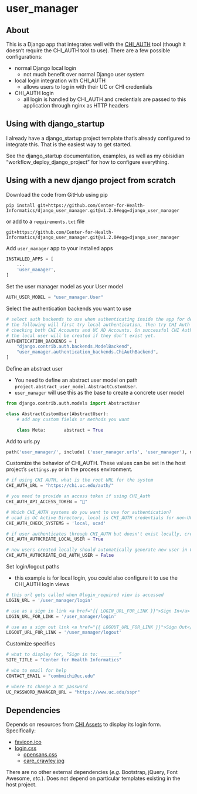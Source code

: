 # user_manager

## About

This is a Django app that integrates well with the [CHI_AUTH](https://github.com/Center-for-Health-Informatics/chi_auth) tool (though it doesn’t require the CHI_AUTH tool to use). There are a few possible configurations:

- normal Django local login
    - not much benefit over normal Django user system
- local login integration with CHI_AUTH
    - allows users to log in with their UC or CHI credentials
- CHI_AUTH login
    - all login is handled by CHI_AUTH and credentials are passed to this application through nginx as HTTP headers

## Using with django_startup

I already have a django_startup project template that’s already configured to integrate this. That is the easiest way to get started.

See the django_startup documentation, examples, as well as my obisidian “workflow_deploy_django_project” for how to configure everything.

## Using with a new django project from scratch

Download the code from GitHub using pip

```shell
pip install git+https://github.com/Center-for-Health-Informatics/django_user_manager.git@v1.2.0#egg=django_user_manager
```

or add to a `requirements.txt` file
```
git+https://github.com/Center-for-Health-Informatics/django_user_manager.git@v1.2.0#egg=django_user_manager
```

Add `user_manager` app to your installed apps

```python
INSTALLED_APPS = [
    ...
    'user_manager',
]
```

Set the user manager model as your User model
```python
AUTH_USER_MODEL = "user_manager.User"
```

Select the authentication backends you want to use
```python
# select auth backends to use when authenticating inside the app for development
# the following will first try local authentication, then try CHI Auth authentication
# checking both CHI Accounts and UC AD Accounts. On successful CHI Auth authentication,
# the local user will be created if they don’t exist yet.
AUTHENTICATION_BACKENDS = [
    "django.contrib.auth.backends.ModelBackend",
    "user_manager.authentication_backends.ChiAuthBackend",
]
```

Define an abstract user
- You need to define an abstract user model on path `project.abstract_user_model.AbstractCustomUser`.
- `user_manager` will use this as the base to create a concrete user model

```python
from django.contrib.auth.models import AbstractUser

class AbstractCustomUser(AbstractUser):
    # add any custom fields or methods you want

    class Meta:       abstract = True
```

Add to urls.py
```python
path('user_manager/', include( ('user_manager.urls', 'user_manager'), namespace='user_manager') ),
```

Customize the behavior of CHI_AUTH. These values can be set in the host project’s `settings.py` or in the process environment.
```python
# if using CHI AUTH, what is the root URL for the system
CHI_AUTH_URL = "https://chi.uc.edu/auth/"

# you need to provide an access token if using CHI_Auth
CHI_AUTH_API_ACCESS_TOKEN = "🤫"

# Which CHI_AUTH systems do you want to use for authentication?
# ucad is UC Active Directory, local is CHI_AUTH credentials for non-UC users
CHI_AUTH_CHECK_SYSTEMS = 'local, ucad'

# if user authenticates through CHI_AUTH but doesn't exist locally, create new user?
CHI_AUTH_AUTOCREATE_LOCAL_USER = True

# new users created locally should automatically generate new user in CHI_AUTH
CHI_AUTH_AUTOCREATE_CHI_AUTH_USER = False
```

Set login/logout paths
- this example is for local login, you could also configure it to use the CHI_AUTH login views
```python
# this url gets called when @login_required view is accessed
LOGIN_URL = '/user_manager/login'

# use as a sign in link <a href="{{ LOGIN_URL_FOR_LINK }}">Sign In</a>
LOGIN_URL_FOR_LINK = '/user_manager/login'

# use as a sign out link <a href="{{ LOGOUT_URL_FOR_LINK }}">Sign Out</a>
LOGOUT_URL_FOR_LINK = '/user_manager/logout'
```

Customize specifics
```python
# what to display for, “Sign in to: _______”
SITE_TITLE = "Center for Health Informatics"

# who to email for help
CONTACT_EMAIL = "combmichi@uc.edu"

# where to change a UC password
UC_PASSWORD_MANAGER_URL = "https://www.uc.edu/sspr"
```

## Dependencies

Depends on resources from [CHI Assets](https://chi.uc.edu/assets/) to display its login form. Specifically:

- [favicon.ico](https://chi.uc.edu/assets/favicon.ico)
- [login.css](https://chi.uc.edu/assets/login.css)
    - [opensans.css](https://chi.uc.edu/assets/fonts/opensans.css)
    - [care_crawley.jpg](https://chi.uc.edu/assets/care_crawley.jpg)


There are no other external dependencies (*e.g.* Bootstrap, jQuery, Font Awesome, *etc.*). Does not depend on particular templates existing in the host project.
